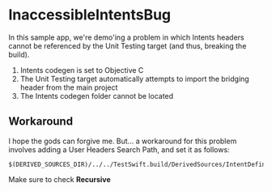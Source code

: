 # InaccessibleIntentsBug

In this sample app, we're demo'ing a problem in which Intents headers cannot be referenced by the Unit Testing target (and thus, breaking the build).

1. Intents codegen is set to Objective C
2. The Unit Testing target automatically attempts to import the bridging header from the main project
3. The Intents codegen folder cannot be located

## Workaround

I hope the gods can forgive me. But... a workaround for this problem involves adding a User Headers Search Path, and set it as follows:

```
$(DERIVED_SOURCES_DIR)/../../TestSwift.build/DerivedSources/IntentDefinitionGenerated/
```

Make sure to check **Recursive**
